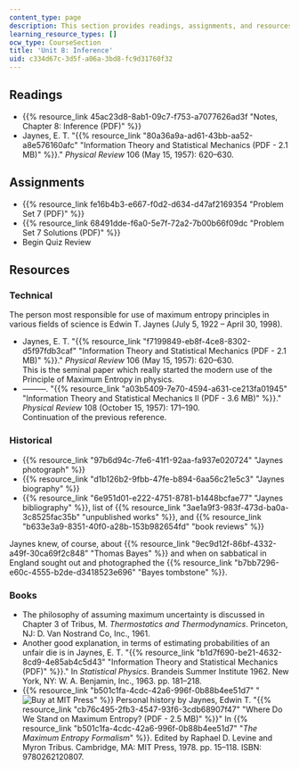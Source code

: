 ```yaml
---
content_type: page
description: This section provides readings, assignments, and resources on inference.
learning_resource_types: []
ocw_type: CourseSection
title: 'Unit 8: Inference'
uid: c334d67c-3d5f-a06a-3bd8-fc9d31760f32
---
```


Readings
--------

*   {{% resource_link 45ac23d8-8ab1-09c7-f753-a7077626ad3f "Notes, Chapter 8: Inference (PDF)" %}}
*   Jaynes, E. T. "{{% resource_link "80a36a9a-ad61-43bb-aa52-a8e576160afc" "Information Theory and Statistical Mechanics (PDF - 2.1 MB)" %}}." _Physical Review_ 106 (May 15, 1957): 620–630.

Assignments
-----------

*   {{% resource_link fe16b4b3-e667-f0d2-d634-d47af2169354 "Problem Set 7 (PDF)" %}}
*   {{% resource_link 68491dde-f6a0-5e7f-72a2-7b00b66f09dc "Problem Set 7 Solutions (PDF)" %}}
*   Begin Quiz Review

Resources
---------

### Technical

The person most responsible for use of maximum entropy principles in various fields of science is Edwin T. Jaynes (July 5, 1922 – April 30, 1998).

*   Jaynes, E. T. "{{% resource_link "f7199849-eb8f-4ce8-8302-d5f97fdb3caf" "Information Theory and Statistical Mechanics (PDF - 2.1 MB)" %}}." _Physical Review_ 106 (May 15, 1957): 620–630.  
    This is the seminal paper which really started the modern use of the Principle of Maximum Entropy in physics.
*   ———. "{{% resource_link "a03b5409-7e70-4594-a631-ce213fa01945" "Information Theory and Statistical Mechanics II (PDF - 3.6 MB)" %}}." _Physical Review_ 108 (October 15, 1957): 171–190.  
    Continuation of the previous reference.

### Historical

*   {{% resource_link "97b6d94c-7fe6-41f1-92aa-fa937e020724" "Jaynes photograph" %}}
*   {{% resource_link "d1b126b2-9fbb-47fe-b894-6aa56c21e5c3" "Jaynes biography" %}}
*   {{% resource_link "6e951d01-e222-4751-8781-b1448bcfae77" "Jaynes bibliography" %}}, list of {{% resource_link "3ae1a9f3-983f-473d-ba0a-3c8525fac35b" "unpublished works" %}}, and {{% resource_link "b633e3a9-8351-40f0-a28b-153b982654fd" "book reviews" %}}

Jaynes knew, of course, about {{% resource_link "9ec9d12f-86bf-4332-a49f-30ca69f2c848" "Thomas Bayes" %}} and when on sabbatical in England sought out and photographed the {{% resource_link "b7bb7296-e60c-4555-b2de-d3418523e696" "Bayes tombstone" %}}.

### Books

*   The philosophy of assuming maximum uncertainty is discussed in Chapter 3 of Tribus, M. _Thermostatics and Thermodynamics_. Princeton, NJ: D. Van Nostrand Co, Inc., 1961.
*   Another good explanation, in terms of estimating probabilities of an unfair die is in Jaynes, E. T. "{{% resource_link "b1d7f690-be21-4632-8cd9-4e85ab4c5d43" "Information Theory and Statistical Mechanics (PDF)" %}}." In _Statistical Physics_. Brandeis Summer Institute 1962. New York, NY: W. A. Benjamin, Inc., 1963. pp. 181–218.
*   {{% resource_link "b501c1fa-4cdc-42a6-996f-0b88b4ee51d7" "![Buy at MIT Press](/images/mp_logo.gif)" %}} Personal history by Jaynes, Edwin T. "{{% resource_link "cb76c495-2fb3-4547-93f6-3cdb68907f47" "Where Do We Stand on Maximum Entropy? (PDF - 2.5 MB)" %}}" In {{% resource_link "b501c1fa-4cdc-42a6-996f-0b88b4ee51d7" "_The Maximum Entropy Formalism_" %}}. Edited by Raphael D. Levine and Myron Tribus. Cambridge, MA: MIT Press, 1978. pp. 15–118. ISBN: 9780262120807.
